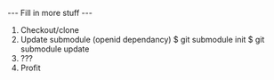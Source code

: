 --- Fill in more stuff ---

1) Checkout/clone
2) Update submodule (openid dependancy)
$ git submodule init
$ git submodule update
3) ???
4) Profit
